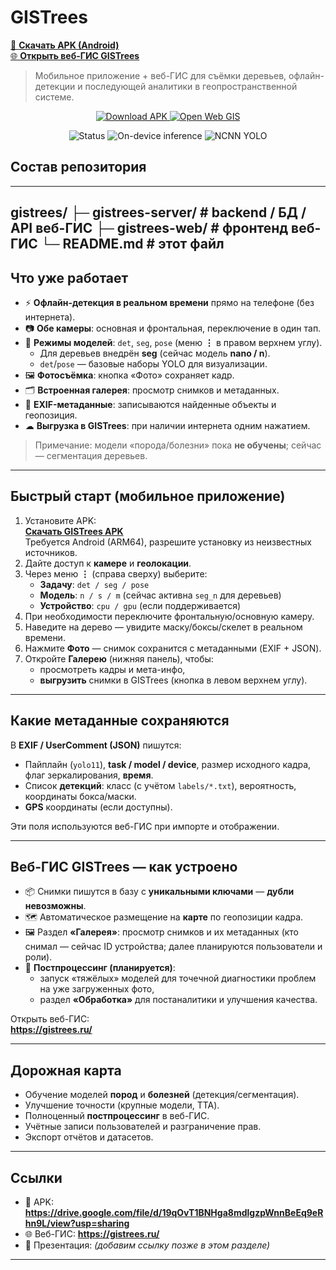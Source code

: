 # GISTrees

[📱 **Скачать APK (Android)**](https://drive.google.com/file/d/19qOvT1BNHga8mdlgzpWnnBeEq9eRhn9L/view?usp=sharing)  
[🌐 **Открыть веб-ГИС GISTrees**](https://gistrees.ru/)

> Мобильное приложение + веб-ГИС для съёмки деревьев, офлайн-детекции и последующей аналитики в геопространственной системе.
<p align="center">
  <a href="https://drive.google.com/file/d/19qOvT1BNHga8mdlgzpWnnBeEq9eRhn9L/view?usp=sharing">
    <img alt="Download APK" src="https://img.shields.io/badge/Скачать-APK-3DDC84?logo=android&logoColor=white">
  </a>
  <a href="https://ВАШ-ДОМЕН-ИЛИ-IP/">
    <img alt="Open Web GIS" src="https://img.shields.io/badge/Открыть-веб–ГИС-1f6feb?logo=mapbox&logoColor=white">
  </a>
</p>

<p align="center">
  <img alt="Status" src="https://img.shields.io/badge/status-prototype-yellow">
  <img alt="On-device inference" src="https://img.shields.io/badge/on-device-yes-brightgreen">
  <img alt="NCNN YOLO" src="https://img.shields.io/badge/YOLOv11-NCNN-blue">
</p>


## Состав репозитория
---
gistrees/
├─ gistrees-server/   # backend / БД / API веб-ГИС
├─ gistrees-web/      # фронтенд веб-ГИС
└─ README.md          # этот файл
---

## Что уже работает

- ⚡ **Офлайн-детекция в реальном времени** прямо на телефоне (без интернета).
- 📷 **Обе камеры**: основная и фронтальная, переключение в один тап.
- 🔁 **Режимы моделей**: `det`, `seg`, `pose` (меню **⋮** в правом верхнем углу).  
  - Для деревьев внедрён **seg** (сейчас модель **nano / n**).  
  - `det`/`pose` — базовые наборы YOLO для визуализации.
- 🖼 **Фотосъёмка**: кнопка «Фото» сохраняет кадр.
- 🗂 **Встроенная галерея**: просмотр снимков и метаданных.
- 🧭 **EXIF-метаданные**: записываются найденные объекты и геопозиция.
- ☁ **Выгрузка в GISTrees**: при наличии интернета одним нажатием.

> Примечание: модели «порода/болезни» пока **не обучены**; сейчас — сегментация деревьев.

---

## Быстрый старт (мобильное приложение)

1. Установите APK:  
   **[Скачать GISTrees APK](https://drive.google.com/file/d/19qOvT1BNHga8mdlgzpWnnBeEq9eRhn9L/view?usp=sharing)**  
   Требуется Android (ARM64), разрешите установку из неизвестных источников.
2. Дайте доступ к **камере** и **геолокации**.
3. Через меню **⋮** (справа сверху) выберите:
   - **Задачу**: `det / seg / pose`
   - **Модель**: `n / s / m` (сейчас активна `seg_n` для деревьев)
   - **Устройство**: `cpu / gpu` (если поддерживается)
4. При необходимости переключите фронтальную/основную камеру.
5. Наведите на дерево — увидите маску/боксы/скелет в реальном времени.
6. Нажмите **Фото** — снимок сохранится с метаданными (EXIF + JSON).
7. Откройте **Галерею** (нижняя панель), чтобы:
   - просмотреть кадры и мета-инфо,
   - **выгрузить** снимки в GISTrees (кнопка в левом верхнем углу).

---

## Какие метаданные сохраняются

В **EXIF / UserComment (JSON)** пишутся:
- Пайплайн (`yolo11`), **task / model / device**, размер исходного кадра, флаг зеркалирования, **время**.
- Список **детекций**: класс (с учётом `labels/*.txt`), вероятность, координаты бокса/маски.
- **GPS** координаты (если доступны).

Эти поля используются веб-ГИС при импорте и отображении.

---

## Веб-ГИС GISTrees — как устроено

- 📦 Снимки пишутся в базу с **уникальными ключами** — **дубли невозможны**.
- 🗺 Автоматическое размещение на **карте** по геопозиции кадра.
- 🖼 Раздел **«Галерея»**: просмотр снимков и их метаданных (кто снимал — сейчас ID устройства; далее планируются пользователи и роли).
- 🧪 **Постпроцессинг (планируется)**:
  - запуск «тяжёлых» моделей для точечной диагностики проблем на уже загруженных фото,
  - раздел **«Обработка»** для постаналитики и улучшения качества.

Открыть веб-ГИС:  
**https://gistrees.ru/**

---

## Дорожная карта

- Обучение моделей **пород** и **болезней** (детекция/сегментация).
- Улучшение точности (крупные модели, TTA).
- Полноценный **постпроцессинг** в веб-ГИС.
- Учётные записи пользователей и разграничение прав.
- Экспорт отчётов и датасетов.

---

## Ссылки

- 📱 APK: **https://drive.google.com/file/d/19qOvT1BNHga8mdlgzpWnnBeEq9eRhn9L/view?usp=sharing**  
- 🌐 Веб-ГИС: **https://gistrees.ru/**  
- 📑 Презентация: *(добавим ссылку позже в этом разделе)*

---
